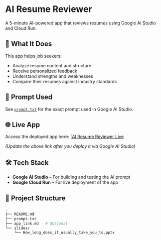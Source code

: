 # AI Resume Reviewer

A 5-minute AI-powered app that reviews resumes using Google AI Studio and Cloud Run.

## 🚀 What It Does

This app helps job seekers:
- Analyze resume content and structure
- Receive personalized feedback
- Understand strengths and weaknesses
- Compare their resumes against industry standards

## 🧠 Prompt Used

See [`prompt.txt`](./prompt.txt) for the exact prompt used in Google AI Studio.

## 🌐 Live App

Access the deployed app here: [[AI Resume Reviewer Live]([https://your-cloud-run-link](https://ai-resume-reviewer-408860617009.us-west1.run.app)])

_(Update the above link after you deploy it via Google AI Studio)_

## 🛠 Tech Stack

- **Google AI Studio** – For building and testing the AI prompt
- **Google Cloud Run** – For live deployment of the app

## 📂 Project Structure

```bash
.
├── README.md
├── prompt.txt
├── app_link.md   # Optional
└── slides/
    └── How_long_does_it_usually_take_you_to.pptx
